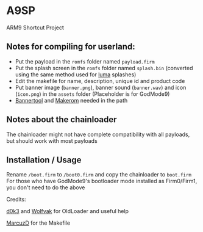 # A9SP
ARM9 Shortcut Project

## Notes for compiling for userland:

* Put the payload in the `romfs` folder named `payload.firm`
* Put the splash screen in the `romfs` folder named `splash.bin` (converted using the same method used for [luma](https://github.com/AuroraWright/Luma3DS) splashes)
* Edit the makefile for name, description, unique id and product code
* Put banner image (`banner.png`), banner sound (`banner.wav`) and icon (`icon.png`) in the `assets` folder (Placeholder is for GodMode9)
* [Bannertool](https://github.com/Steveice10/bannertool) and [Makerom](https://3dbrew.org/wiki/Makerom) needed in the path

## Notes about the chainloader

The chainloader might not have complete compatibility with all payloads, but should work with most payloads

## Installation / Usage

Rename `/boot.firm` to `/boot0.firm` and copy the chainloader to `boot.firm`
For those who have GodMode9's bootloader mode installed as Firm0/Firm1, you don't need to do the above

Credits:

[d0k3](https://github.com/d0k3) and [Wolfvak](https://github.com/Wolfvak) for OldLoader and useful help

[MarcuzD](https://github.com/MarcuzD) for the Makefile
